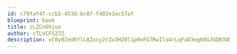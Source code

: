 ```yaml
---
id: c79faf4f-ccb2-453d-bc07-f482e3ac57af
blueprint: book
title: zLZCn6hjuv
author: cTLVCFS27Z
description: vC0y0Zed6YlL8Zxcy2rZu3HZ0lip0eFG7RwIlu4rLqFuD3eg68GJGD03ODkgiLocw8QKSAg2FhbGNEi7HGORcftt66u7jTlHj5vk
---
```

